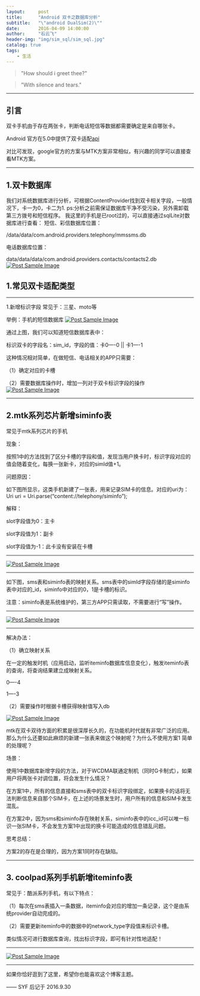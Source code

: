 ```yaml
---
layout:     post
title:      "Android 双卡之数据库分析"
subtitle:   "\"android DualSim(2)\""
date:       2016-04-09 14:00:00
author:     "石云飞"
header-img: "img/sim_sql/sim_sql.jpg"
catalog: true
tags:
    - 生活
---
```






> "How should i greet thee?"

> "With silence and tears."

---

## 引言

双卡手机由于存在两张卡，判断电话短信等数据都需要确定是来自哪张卡。

Android 官方在5.0中提供了双卡适配[api](https://developer.android.com/reference/android/telephony/SubscriptionManager.html#getActiveSubscriptionInfoList%28%29)

对比可发现，google官方的方案与MTK方案非常相似，有兴趣的同学可以直接查看MTK方案。




---

## 1.双卡数据库

我们对系统数据库进行分析，可根据ContentProvider找到双卡相关字段，一般情况下，卡一为0，卡二为1.
ps:分析之前需保证数据库干净不受污染，另外需卸载第三方拨号和短信程序。
我这里的手机是已root过的，可以直接通过sqlLite对数据库进行查看：
短信、彩信数据库位置：

/data/data/com.android.providers.telephony/mmssms.db

电话数据库位置：

data/data/data/com.android.providers.contacts/contacts2.db
<a href="{{ site.baseurl }}/img/19.png">
    <img src="{{ site.baseurl }}/img/19.png" alt="Post Sample Image">
</a>

## 1.常见双卡适配类型

---

1.新增标识字段
常见于：三星、moto等

举例：手机的短信数据库
<a href="{{ site.baseurl }}/img/31.png">
    <img src="{{ site.baseurl }}/img/31.png" alt="Post Sample Image">
</a>

通过上图，我们可以知道短信数据库表中：

标识双卡的字段名：sim_id，字段的值：卡0—-0 || 卡1—-1

这种情况相对简单，在做短信、电话相关的APP只需要：

（1）确定对应的卡槽

（2）需要数据库操作时，增加一列对于双卡标识字段的操作
<a href="{{ site.baseurl }}/img/41.png">
    <img src="{{ site.baseurl }}/img/41.png" alt="Post Sample Image">
</a>

---

## 2.mtk系列芯片新增siminfo表

常见于mtk系列芯片的手机

现象：

按照1中的方法找到了区分卡槽的字段和值，发现当用户换卡时，标识字段对应的值会随着变化，每换一张新卡，对应的simId值+1。

问题原因：

如下图所显示，这类手机新建了一张表，用来记录SIM卡的信息。对应的uri为：Uri uri = Uri.parse(“content://telephony/siminfo”);

解释：

slot字段值为0：主卡

slot字段值为1：副卡

slot字段值为-1：此卡没有安装在卡槽

---


<a href="{{ site.baseurl }}/img/52.png">
    <img src="{{ site.baseurl }}/img/52.png" alt="Post Sample Image">
</a>

---


如下图，sms表和siminfo表的映射关系。sms表中的simId字段存储的是siminfo表中对应的_id，siminfo中对应的0，1是卡槽的标识。

注意：siminfo表是系统维护的，第三方APP只需读取，不需要进行“写”操作。

---

<a href="{{ site.baseurl }}/img/71.png">
    <img src="{{ site.baseurl }}/img/71.png" alt="Post Sample Image">
</a>

---

解决办法：

（1）确立映射关系

在一定的触发时机（应用启动，监听iteminfo数据库信息变化），触发iteminfo表的查询，将查询结果建立成映射关系。

0—-4

1—-3

（2）需要操作时根据卡槽获得映射值写入db

<a href="{{ site.baseurl }}/img/661.png">
    <img src="{{ site.baseurl }}/img/661.png" alt="Post Sample Image">
</a>

mtk在双卡双待方面的积累是很深厚长久的，在功能机时代就有非常广泛的应用。那么为什么还要如此麻烦的新建一张表来做这个映射呢？为什么不使用方案1 简单的处理呢？

场景：

使用1中数据库新增字段的方法，对于WCDMA联通定制机（同时G卡制式），如果用户将两张卡对调位置，将会发生什么情况？

在方案1中，所有的信息直接和sms表中的双卡标识字段绑定，如果换卡的话将无法判断信息来自那个SIM卡，在上述的场景发生时，用户所有的信息和SIM卡发生混乱。

在方案2中，因为sms和siminfo存在映射关系，siminfo表中的icc_id可以唯一标识一张SIM卡，不会发生方案1中出现的换卡可能造成的信息错乱问题。

思考总结：

方案2的存在是合理的，因为方案1同时存在缺陷。

---


## 3. coolpad系列手机新增iteminfo表

常见于：酷派系列手机，有以下特点：

（1）每次在sms表插入一条数据，iteminfo会对应的增加一条记录，这个是由系统provider自动完成的。

（2）需要更新iteminfo中的数据中的network_type字段值来标识卡槽。

类似情况可进行数据库查询，找出标识字段，即可有针对性地适配！



---


<a href="{{ site.baseurl }}/img/sim_sql/sim_sql_end.jpg">
    <img src="{{ site.baseurl }}/img/sim_sql/sim_sql_end.jpg" alt="Post Sample Image">
</a>

---


如果你恰好逛到了这里，希望你也能喜欢这个博客主题。

—— SYF 后记于 2016.9.30


